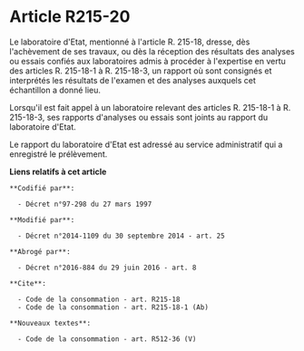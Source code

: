 # Article R215-20

Le laboratoire d'Etat, mentionné à l'article R. 215-18, dresse, dès l'achèvement de ses travaux, ou dès la réception des
résultats des analyses ou essais confiés aux laboratoires admis à procéder à l'expertise en vertu des articles R. 215-18-1 à
R. 215-18-3, un rapport où sont consignés et interprétés les résultats de l'examen et des analyses auxquels cet échantillon a
donné lieu. 

Lorsqu'il est fait appel à un laboratoire relevant des articles R. 215-18-1 à R. 215-18-3, ses rapports d'analyses ou essais
sont joints au rapport du laboratoire d'Etat. 

Le rapport du laboratoire d'Etat est adressé au service administratif qui a enregistré le prélèvement.

**Liens relatifs à cet article**

	**Codifié par**:

	  - Décret n°97-298 du 27 mars 1997

	**Modifié par**:

	  - Décret n°2014-1109 du 30 septembre 2014 - art. 25

	**Abrogé par**:

	  - Décret n°2016-884 du 29 juin 2016 - art. 8

	**Cite**:

	  - Code de la consommation - art. R215-18
	  - Code de la consommation - art. R215-18-1 (Ab)

	**Nouveaux textes**:

	  - Code de la consommation - art. R512-36 (V)
